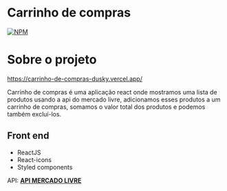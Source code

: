 # Carrinho de compras
[![NPM](https://img.shields.io/npm/l/react)](https://github.com/Joaopaulo987023/carrinho-de-compras/blob/main/LICENSE)

# Sobre o projeto
https://carrinho-de-compras-dusky.vercel.app/

Carrinho de compras é uma aplicação react onde mostramos uma lista de produtos usando a api do mercado livre, adicionamos esses produtos a um carrinho de compras, somamos o valor total dos produtos e podemos também 
excluí-los.  

## Front end
- ReactJS
- React-icons
- Styled components

API: **[API MERCADO LIVRE](https://api.mercadolibre.com/sites/MLB/search?)**
